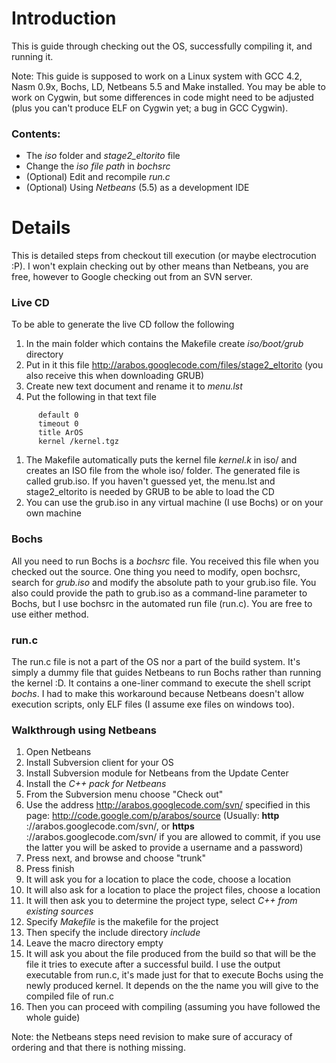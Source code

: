 # Introduction #

This is guide through checking out the OS, successfully compiling it, and running it.

Note: This guide is supposed to work on a Linux system with GCC 4.2, Nasm 0.9x, Bochs, LD, Netbeans 5.5 and Make installed. You may be able to work on Cygwin, but some differences in code might need to be adjusted (plus you can't produce ELF on Cygwin yet; a bug in GCC Cygwin).

### Contents: ###

  * The _iso_ folder and _stage2\_eltorito_ file
  * Change the _iso file path_ in _bochsrc_
  * (Optional) Edit and recompile _run.c_
  * (Optional) Using _Netbeans_ (5.5) as a development IDE


# Details #

This is detailed steps from checkout till execution (or maybe electrocution :P). I won't explain checking out by other means than Netbeans, you are free, however to Google checking out from an SVN server.

### Live CD ###

To be able to generate the live CD follow the following

  1. In the main folder which contains the Makefile create _iso/boot/grub_ directory
  1. Put in it this file http://arabos.googlecode.com/files/stage2_eltorito (you also receive this when downloading GRUB)
  1. Create new text document and rename it to _menu.lst_
  1. Put the following in that text file
```
      default 0
      timeout 0
      title ArOS
      kernel /kernel.tgz
```
  1. The Makefile automatically puts the kernel file _kernel.k_ in iso/ and creates an ISO file from the whole iso/ folder. The generated file is called grub.iso. If you haven't guessed yet, the menu.lst and stage2\_eltorito is needed by GRUB to be able to load the CD
  1. You can use the grub.iso in any virtual machine (I use Bochs) or on your own machine

### Bochs ###

All you need to run Bochs is a _bochsrc_ file. You received this file when you checked out the source. One thing you need to modify, open bochsrc, search for _grub.iso_ and modify the absolute path to your grub.iso file.
You also could provide the path to grub.iso as a command-line parameter to Bochs, but I use bochsrc in the automated run file (run.c). You are free to use either method.

### run.c ###

The run.c file is not a part of the OS nor a part of the build system. It's simply a dummy file that guides Netbeans to run Bochs rather than running the kernel :D. It contains a one-liner command to execute the shell script _bochs_. I had to make this workaround because Netbeans doesn't allow execution scripts, only ELF files (I assume exe files on windows too).

### Walkthrough using Netbeans ###

  1. Open Netbeans
  1. Install Subversion client for your OS
  1. Install Subversion module for Netbeans from the Update Center
  1. Install the _C++ pack for Netbeans_
  1. From the Subversion menu choose "Check out"
  1. Use the address http://arabos.googlecode.com/svn/ specified in this page: http://code.google.com/p/arabos/source (Usually: **http** ://arabos.googlecode.com/svn/, or **https** ://arabos.googlecode.com/svn/ if you are allowed to commit, if you use the latter you will be asked to provide a username and a password)
  1. Press next, and browse and choose "trunk"
  1. Press finish
  1. It will ask you for a location to place the code, choose a location
  1. It will also ask for a location to place the project files, choose a location
  1. It will then ask you to determine the project type, select _C++ from existing sources_
  1. Specify _Makefile_ is the makefile for the project
  1. Then specify the include directory _include_
  1. Leave the macro directory empty
  1. It will ask you about the file produced from the build so that will be the file it tries to execute after a successful build. I use the output executable from run.c, it's made just for that to execute Bochs using the newly produced kernel. It depends on the the name you will give to the compiled file of run.c
  1. Then you can proceed with compiling (assuming you have followed the whole guide)

Note: the Netbeans steps need revision to make sure of accuracy of ordering and that there is nothing missing.


